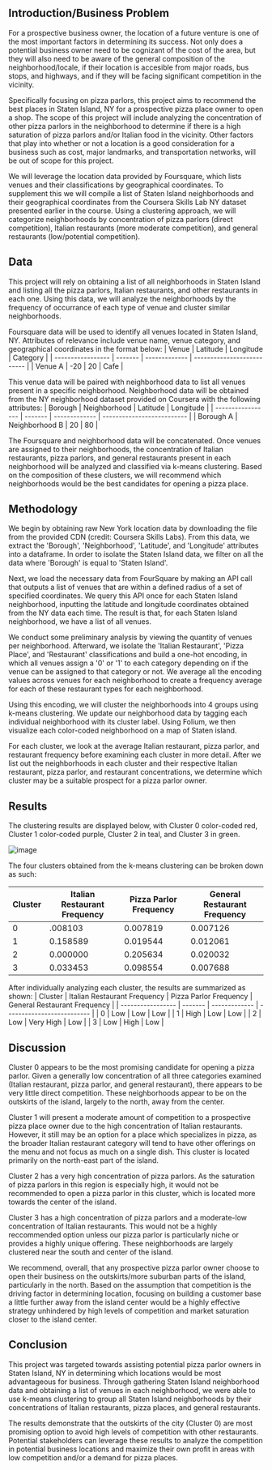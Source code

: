 ## Introduction/Business Problem

For a prospective business owner, the location of a future venture is one of the most important factors in determining its success. Not only does a potential business owner need to be cognizant of the cost of the area, but they will also need to be aware of the general composition of the neighborhood/locale, if their location is accesible from major roads, bus stops, and highways, and if they will be facing significant competition in the vicinity. 

Specifically focusing on pizza parlors, this project aims to recommend the best places in Staten Island, NY for a prospective pizza place owner to open a shop. The scope of this project will include analyzing the concentration of other pizza parlors in the neighborhood to determine if there is a high saturation of pizza parlors and/or Italian food in the vicinity. Other factors that play into whether or not a location is a good consideration for a business such as cost, major landmarks, and transportation networks, will be out of scope for this project.

We will leverage the location data provided by Foursquare, which lists venues and their classifications by geographical coordinates. To supplement this we will compile a list of Staten Island neighborhoods and their geographical coordinates from the Coursera Skills Lab NY dataset presented earlier in the course. Using a clustering approach, we will categorize neighborhoods by concentration of pizza parlors (direct competition), Italian restaurants (more moderate competition), and general restaurants (low/potential competition).

## Data

This project will rely on obtaining a list of all neighborhoods in Staten Island and listing all the pizza parlors, Italian restaurants, and other restaurants in each one. Using this data, we will analyze the neighborhoods by the frequency of occurrance of each type of venue and cluster similar neighborhoods.

Foursquare data will be used to identify all venues located in Staten Island, NY. Attributes of relevance include venue name, venue category, and geographical coordinates in the format below:
| Venue | Latitude | Longitude   | Category         |
| ----------------- | ------- | ------------- | -------------------------- |
| Venue A        | -20     | 20 | Cafe |

This venue data will be paired with neighborhood data to list all venues present in a specific neighborhood. Neighborhood data will be obtained from the NY neighborhood dataset provided on Coursera with the following attributes:
| Borough | Neighborhood | Latitude   | Longitude         |
| ----------------- | ------- | ------------- | -------------------------- |
| Borough A        | Neighborhood B     | 20 | 80 |

The Foursquare and neighborhood data will be concatenated. Once venues are assigned to their neighborhoods, the concentration of Italian restaurants, pizza parlors, and general restaurants present in each neighborhood will be analyzed and classified via k-means clustering. Based on the composition of these clusters, we will recommend which neighborhoods would be the best candidates for opening a pizza place.

## Methodology

We begin by obtaining raw  New York location data by downloading the file from the provided CDN (credit: Coursera Skills Labs). From this data, we extract the 'Borough', 'Neighborhood', 'Latitude', and 'Longitude' attributes into a dataframe. In order to isolate the Staten Island data, we filter on all the data where 'Borough' is equal to 'Staten Island'.

Next, we load the necessary data from FourSquare by making an API call that outputs a list of venues that are within a defined radius of a set of specified coordinates. We query this API once for each Staten Island neighborhood, inputting the latitude and longitude coordinates obtained from the NY data each time. The result is that, for each Staten Island neighborhood, we have a list of all venues.

We conduct some preliminary analysis by viewing the quantity of venues per neighborhood. Afterward, we isolate the 'Italian Restaurant', 'Pizza Place', and 'Restaurant' classifications and build a one-hot encoding, in which all venues assign a '0' or '1' to each category depending on if the venue can be assigned to that category or not. We average all the encoding values across venues for each neighborhood to create a frequency average for each of these restaurant types for each neighborhood.

Using this encoding, we will cluster the neighborhoods into 4 groups using k-means clustering. We update our neighborhood data by tagging each individual neighborhood with its cluster label. Using Folium, we then visualize each color-coded neighborhood on a map of Staten island.

For each cluster, we look at the average Italian restaurant, pizza parlor, and restaurant frequency before examining each cluster in more detail. After we list out the neighborhoods in each cluster and their respective Italian restaurant, pizza parlor, and restaurant concentrations, we determine which cluster may be a suitable prospect for a pizza parlor owner.

## Results

The clustering results are displayed below, with Cluster 0 color-coded red, Cluster 1 color-coded purple, Cluster 2 in teal, and Cluster 3 in green.

![image](https://user-images.githubusercontent.com/25122350/125871012-e7df6620-636f-41b6-bc8d-cf823d683ea9.png)

The four clusters obtained from the k-means clustering can be broken down as such:

| Cluster | Italian Restaurant Frequency | Pizza Parlor Frequency   | General Restaurant Frequency         |
| ----------------- | ------- | ------------- | -------------------------- |
0| .008103|	0.007819|	0.007126|
1|	0.158589|	0.019544|	0.012061|
2|	0.000000|	0.205634| 0.020032|
3	|0.033453|	0.098554|	0.007688|

After individually analyzing each cluster, the results are summarized as shown:
| Cluster | Italian Restaurant Frequency | Pizza Parlor Frequency   | General Restaurant Frequency         |
| ----------------- | ------- | ------------- | -------------------------- |
| 0        | Low     | Low | Low |
| 1       | High     | Low | Low |
| 2        |  Low     | Very High | Low |
| 3        | Low     | High | Low |

## Discussion

Cluster 0 appears to be the most promising candidate for opening a pizza parlor. Given a generally low concentration of all three categories examined (Italian restaurant, pizza parlor, and general restaurant), there appears to be very little direct competition. These neighborhoods appear to be on the outskirts of the island, largely to the north, away from the center.

Cluster 1 will present a moderate amount of competition to a prospective pizza place owner due to the high concentration of Italian restaurants. However, it still may be an option for a place which specializes in pizza, as the broader Italian restaurant category will tend to have other offerings on the menu and not focus as much on a single dish. This cluster is located primarily on the north-east part of the island.

Cluster 2 has a very high concentration of pizza parlors. As the saturation of pizza parlors in this region is especially high, it would not be recommended to open a pizza parlor in this cluster, which is located more towards the center of the island.

Cluster 3 has a high concentration of pizza parlors and a moderate-low concentration of Italian restaurants. This would not be a highly reccommended option unless our pizza parlor is particularly niche or provides a highly unique offering. These neighborhoods are largely clustered near the south and center of the island.

We recommend, overall, that any prospective pizza parlor owner choose to open their business on the outskirts/more suburban parts of the island, particularly in the north. Based on the assumption that competition is the driving factor in determining location, focusing on building a customer base a little further away from the island center would be a highly effective strategy unhindered by high levels of competition and market saturation closer to the island center.

## Conclusion

This project was targeted towards assisting potential pizza parlor owners in Staten Island, NY in determining which locations would be most advantageous for business. Through gathering Staten Island neighborhood data and obtaining a list of venues in each neighborhood, we were able to use k-means clustering to group all Staten Island neighborhoods by their concentrations of Italian restaurants, pizza places, and general restaurants.

The results demonstrate that the outskirts of the city (Cluster 0) are most promising option to avoid high levels of competition with other restaurants. Potential stakeholders can leverage these results to analyze the competition in potential business locations and maximize their own profit in areas with low competition and/or a demand for pizza places.

